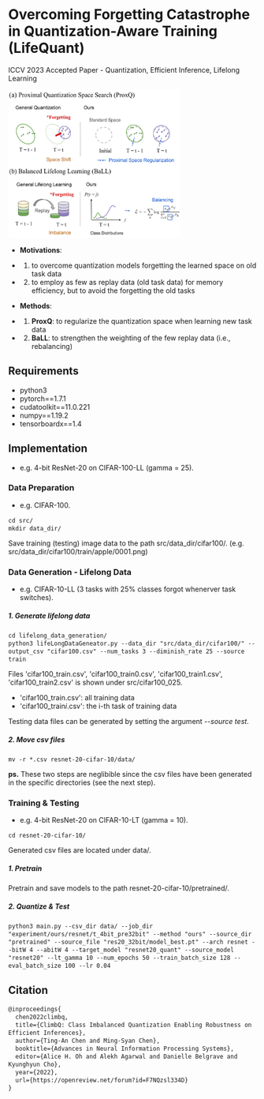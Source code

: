 # Overcoming Forgetting Catastrophe in Quantization-Aware Training (LifeQuant)
ICCV 2023 Accepted Paper - Quantization, Efficient Inference, Lifelong Learning 

<img src="img/overview.png" width="350" height="300">

* **Motivations**:

- 1. to overcome quantization models forgetting the learned space on old task data 
- 2. to employ as few as replay data (old task data) for memory efficiency, but to avoid the forgetting the old tasks

* **Methods**:

- 1. **ProxQ**: to regularize the quantization space when learning new task data
- 2. **BaLL**: to strengthen the weighting of the few replay data (i.e., rebalancing)

## Requirements

* python3
* pytorch==1.7.1
* cudatoolkit==11.0.221 
* numpy==1.19.2
* tensorboardx==1.4

## Implementation

* e.g. 4-bit ResNet-20 on CIFAR-100-LL (gamma = 25).

### Data Preparation

* e.g. CIFAR-100.

```shell
cd src/
mkdir data_dir/
```

Save training (testing) image data to the path src/data_dir/cifar100/. (e.g. src/data_dir/cifar100/train/apple/0001.png)

### Data Generation - Lifelong Data

* e.g. CIFAR-10-LL (3 tasks with 25% classes forgot whenerver task switches).

##### 1. Generate lifelong data

```shell
cd lifelong_data_generation/
python3 lifeLongDataGeneator.py --data_dir "src/data_dir/cifar100/" --output_csv "cifar100.csv" --num_tasks 3 --diminish_rate 25 --source train
```

Files 'cifar100_train.csv', 'cifar100_train0.csv', 'cifar100_train1.csv', 'cifar100_train2.csv' is shown under src/cifar100_025.

* 'cifar100_train.csv': all training data
* 'cifar100_train$i$.csv': the i-th task of training data

Testing data files can be generated by setting the argument *--source test*.

##### 2. Move csv files

```shell
mv -r *.csv resnet-20-cifar-10/data/
```

**ps.** These two steps are neglibible since the csv files have been generated in the specific directories (see the next step).

### Training & Testing

* e.g. 4-bit ResNet-20 on CIFAR-10-LT (gamma = 10).

```shell
cd resnet-20-cifar-10/
```

Generated csv files are located under data/.

##### 1. Pretrain

Pretrain and save models to the path resnet-20-cifar-10/pretrained/.

##### 2. Quantize & Test

```shell
python3 main.py --csv_dir data/ --job_dir "experiment/ours/resnet/t_4bit_pre32bit" --method "ours" --source_dir "pretrained" --source_file "res20_32bit/model_best.pt" --arch resnet --bitW 4 --abitW 4 --target_model "resnet20_quant" --source_model "resnet20" --lt_gamma 10 --num_epochs 50 --train_batch_size 128 --eval_batch_size 100 --lr 0.04
```


## Citation

```shell
@inproceedings{
  chen2022climbq,
  title={ClimbQ: Class Imbalanced Quantization Enabling Robustness on Efficient Inferences},
  author={Ting-An Chen and Ming-Syan Chen},
  booktitle={Advances in Neural Information Processing Systems},
  editor={Alice H. Oh and Alekh Agarwal and Danielle Belgrave and Kyunghyun Cho},
  year={2022},
  url={https://openreview.net/forum?id=F7NQzsl334D}
}
```

